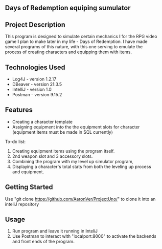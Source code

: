 **Days of Redemption equiping sumulator**
------------------------------------------------
**Project Description**
---------------------------------------------------------
This program is designed to simulate certain mechanics I for the RPG video game I plan to make later in my life - Days of Redemption. I have made
several programs of this nature, with this one serving to emulate the process of creating characters and equipping them with items.

**Technologies Used**
----------------------------------------------------
* Log4J - version 1.2.17
* DBeaver - version 21.3.5
* IntelliJ - version 1.0
* Postman - version 9.15.2

**Features**
----------------------------------------------------

* Creating a character template
* Assigning equipment into the the equipment slots for character (equipment items must be made in SQL currently)

To-do list:
1. Creating equipment items using the program itself.
2. 2nd weapon slot and 3 accessory slots.
3. Combining the program with my level up simulator program,
4. Displaying a character's total stats from both the leveling up process and equipment.

**Getting Started**
----------------------------------------------------
Use "git clone https://github.com/AaronVer/ProjectUno/" to clone it into an inteliJ repository

**Usage**
----------------------------------------------------
1. Run program and leave it running in InteliJ
2. Use Postman to interact with "localport:8000" to activate the backends and front ends of the program.
